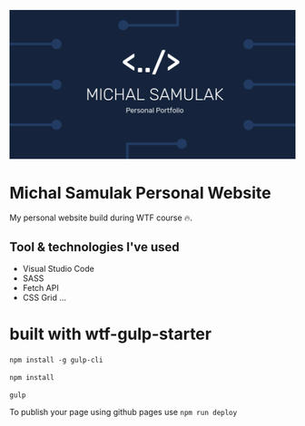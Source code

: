 ![Michal Samulak Personal Website](src/assets/img/cover.png)

# Michal Samulak Personal Website

My personal website build during WTF course 🔥.

## Tool & technologies I've used

- Visual Studio Code
- SASS
- Fetch API
- CSS Grid
...

# built with wtf-gulp-starter

`npm install -g gulp-cli`

`npm install`

`gulp`

To publish your page using github pages use `npm run deploy`
